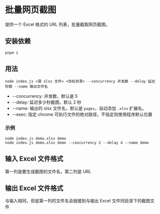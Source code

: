 # 批量网页截图

提供一个 Excel 格式的 URL 列表，批量截取网页截图。

## 安装依赖

```
pnpm i
```

## 用法

```
node index.js <源 xlsx 文件> <目标目录> --concurrency 并发数 --delay 延迟秒数 --name 输出文件名
```

* --concurrency: 并发数，默认是 5
* --delay: 延迟多少秒截图，默认 2 秒
* --name: 输出的 xlsx 文件名，默认是 `pages`，自动添加 `.xlsx` 扩展名。
* --exec: 指定 chrome 可执行文件的绝对路径，不指定则使用程序默认位置

### 示例

```
node index.js demo.xlsx demo
node index.js demo.xlsx demo --concurrency 2 --delay 4 --name demo
```

## 输入 Excel 文件格式

第一列是要生成截图的文件名，第二列是 URL

## 输出 Excel 文件格式

与输入相同，但是第一列的文件名会链接到与输出 Excel 文件同目录下的截图文件
